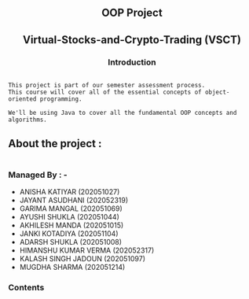 ## <p style="text-align: center;"> **OOP Project** </p>

## <p style="text-align: center;">Virtual-Stocks-and-Crypto-Trading (VSCT)</p>

### <p style="text-align: center;">**Introduction**</p>

```

This project is part of our semester assessment process.
This course will cover all of the essential concepts of object-oriented programming.

We'll be using Java to cover all the fundamental OOP concepts and algorithms.
```
## About the project :
```

```

### **Managed By : -** 
- ANISHA KATIYAR (202051027)
- JAYANT ASUDHANI (202052319)
- GARIMA MANGAL (202051069)
- AYUSHI SHUKLA (202051044)
- AKHILESH MANDA (202051015)
- JANKI KOTADIYA (202051104)
- ADARSH SHUKLA (202051008)
- HIMANSHU KUMAR VERMA (202052317)
- KALASH SINGH JADOUN (202051097)
- MUGDHA SHARMA (202051214)

### Contents
```

```
